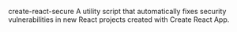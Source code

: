 create-react-secure
A utility script that automatically fixes security vulnerabilities in new React projects created with Create React App.
